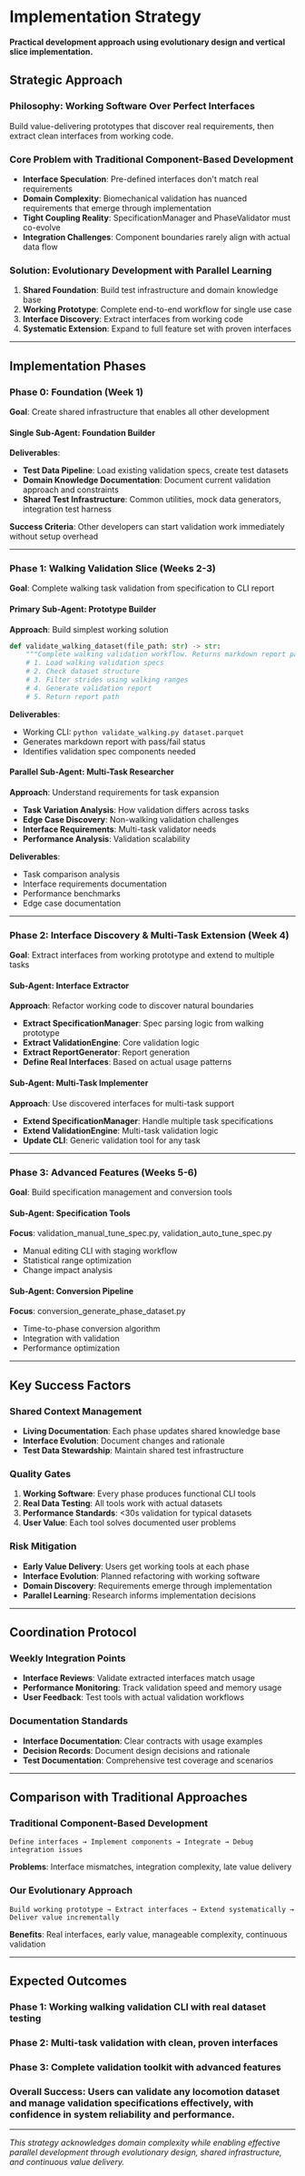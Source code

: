 # Implementation Strategy

**Practical development approach using evolutionary design and vertical slice implementation.**

## Strategic Approach

### **Philosophy: Working Software Over Perfect Interfaces**
Build value-delivering prototypes that discover real requirements, then extract clean interfaces from working code.

### **Core Problem with Traditional Component-Based Development**
- **Interface Speculation**: Pre-defined interfaces don't match real requirements
- **Domain Complexity**: Biomechanical validation has nuanced requirements that emerge through implementation
- **Tight Coupling Reality**: SpecificationManager and PhaseValidator must co-evolve
- **Integration Challenges**: Component boundaries rarely align with actual data flow

### **Solution: Evolutionary Development with Parallel Learning**
1. **Shared Foundation**: Build test infrastructure and domain knowledge base
2. **Working Prototype**: Complete end-to-end workflow for single use case
3. **Interface Discovery**: Extract interfaces from working code
4. **Systematic Extension**: Expand to full feature set with proven interfaces

---

## Implementation Phases

### **Phase 0: Foundation (Week 1)**
**Goal**: Create shared infrastructure that enables all other development

#### **Single Sub-Agent: Foundation Builder**
**Deliverables**:
- **Test Data Pipeline**: Load existing validation specs, create test datasets
- **Domain Knowledge Documentation**: Document current validation approach and constraints
- **Shared Test Infrastructure**: Common utilities, mock data generators, integration test harness

**Success Criteria**: Other developers can start validation work immediately without setup overhead

---

### **Phase 1: Walking Validation Slice (Weeks 2-3)**
**Goal**: Complete walking task validation from specification to CLI report

#### **Primary Sub-Agent: Prototype Builder**
**Approach**: Build simplest working solution
```python
def validate_walking_dataset(file_path: str) -> str:
    """Complete walking validation workflow. Returns markdown report path."""
    # 1. Load walking validation specs
    # 2. Check dataset structure  
    # 3. Filter strides using walking ranges
    # 4. Generate validation report
    # 5. Return report path
```

**Deliverables**:
- Working CLI: `python validate_walking.py dataset.parquet`
- Generates markdown report with pass/fail status
- Identifies validation spec components needed

#### **Parallel Sub-Agent: Multi-Task Researcher**
**Approach**: Understand requirements for task expansion
- **Task Variation Analysis**: How validation differs across tasks
- **Edge Case Discovery**: Non-walking validation challenges  
- **Interface Requirements**: Multi-task validator needs
- **Performance Analysis**: Validation scalability

**Deliverables**:
- Task comparison analysis
- Interface requirements documentation
- Performance benchmarks
- Edge case documentation

---

### **Phase 2: Interface Discovery & Multi-Task Extension (Week 4)**
**Goal**: Extract interfaces from working prototype and extend to multiple tasks

#### **Sub-Agent: Interface Extractor**
**Approach**: Refactor working code to discover natural boundaries
- **Extract SpecificationManager**: Spec parsing logic from walking prototype
- **Extract ValidationEngine**: Core validation logic
- **Extract ReportGenerator**: Report generation
- **Define Real Interfaces**: Based on actual usage patterns

#### **Sub-Agent: Multi-Task Implementer**  
**Approach**: Use discovered interfaces for multi-task support
- **Extend SpecificationManager**: Handle multiple task specifications
- **Extend ValidationEngine**: Multi-task validation logic
- **Update CLI**: Generic validation tool for any task

---

### **Phase 3: Advanced Features (Weeks 5-6)**
**Goal**: Build specification management and conversion tools

#### **Sub-Agent: Specification Tools**
**Focus**: validation_manual_tune_spec.py, validation_auto_tune_spec.py
- Manual editing CLI with staging workflow
- Statistical range optimization
- Change impact analysis

#### **Sub-Agent: Conversion Pipeline**
**Focus**: conversion_generate_phase_dataset.py
- Time-to-phase conversion algorithm
- Integration with validation
- Performance optimization

---

## Key Success Factors

### **Shared Context Management**
- **Living Documentation**: Each phase updates shared knowledge base
- **Interface Evolution**: Document changes and rationale
- **Test Data Stewardship**: Maintain shared test infrastructure

### **Quality Gates**
1. **Working Software**: Every phase produces functional CLI tools
2. **Real Data Testing**: All tools work with actual datasets
3. **Performance Standards**: <30s validation for typical datasets
4. **User Value**: Each tool solves documented user problems

### **Risk Mitigation**
- **Early Value Delivery**: Users get working tools at each phase
- **Interface Evolution**: Planned refactoring with working software
- **Domain Discovery**: Requirements emerge through implementation
- **Parallel Learning**: Research informs implementation decisions

---

## Coordination Protocol

### **Weekly Integration Points**
- **Interface Reviews**: Validate extracted interfaces match usage
- **Performance Monitoring**: Track validation speed and memory usage
- **User Feedback**: Test tools with actual validation workflows

### **Documentation Standards**
- **Interface Documentation**: Clear contracts with usage examples
- **Decision Records**: Document design decisions and rationale
- **Test Documentation**: Comprehensive test coverage and scenarios

---

## Comparison with Traditional Approaches

### **Traditional Component-Based Development**
```
Define interfaces → Implement components → Integrate → Debug integration issues
```
**Problems**: Interface mismatches, integration complexity, late value delivery

### **Our Evolutionary Approach**
```
Build working prototype → Extract interfaces → Extend systematically → Deliver value incrementally
```
**Benefits**: Real interfaces, early value, manageable complexity, continuous validation

---

## Expected Outcomes

### **Phase 1**: Working walking validation CLI with real dataset testing
### **Phase 2**: Multi-task validation with clean, proven interfaces  
### **Phase 3**: Complete validation toolkit with advanced features

### **Overall Success**: Users can validate any locomotion dataset and manage validation specifications effectively, with confidence in system reliability and performance.

---

*This strategy acknowledges domain complexity while enabling effective parallel development through evolutionary design, shared infrastructure, and continuous value delivery.*